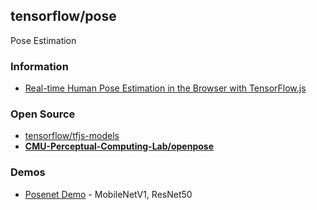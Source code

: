 ## tensorflow/pose
Pose Estimation

### Information
- [Real-time Human Pose Estimation in the Browser with TensorFlow.js](https://medium.com/tensorflow/real-time-human-pose-estimation-in-the-browser-with-tensorflow-js-7dd0bc881cd5)


### Open Source
- [tensorflow/tfjs-models](https://github.com/tensorflow/tfjs-models)
- [**CMU-Perceptual-Computing-Lab/openpose**](https://github.com/CMU-Perceptual-Computing-Lab/openpose)


### Demos
- [Posenet Demo](https://storage.googleapis.com/tfjs-models/demos/posenet/camera.html) - MobileNetV1, ResNet50


